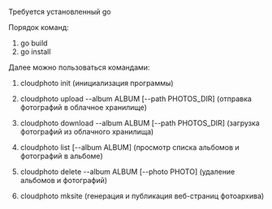 Требуется установленный go

Порядок команд:
1) go build
2) go install

Далее можно пользоваться командами:

1) cloudphoto init (инициализация программы)

2) cloudphoto upload --album ALBUM [--path PHOTOS_DIR] (отправка фотографий в облачное хранилище)

3) cloudphoto download --album ALBUM [--path PHOTOS_DIR] (загрузка фотографий из облачного хранилища)

4) cloudphoto list [--album ALBUM] (просмотр списка альбомов и фотографий в альбоме)

5) cloudphoto delete --album ALBUM [--photo PHOTO] (удаление альбомов и фотографий)

6) cloudphoto mksite (генерация и публикация веб-страниц фотоархива)